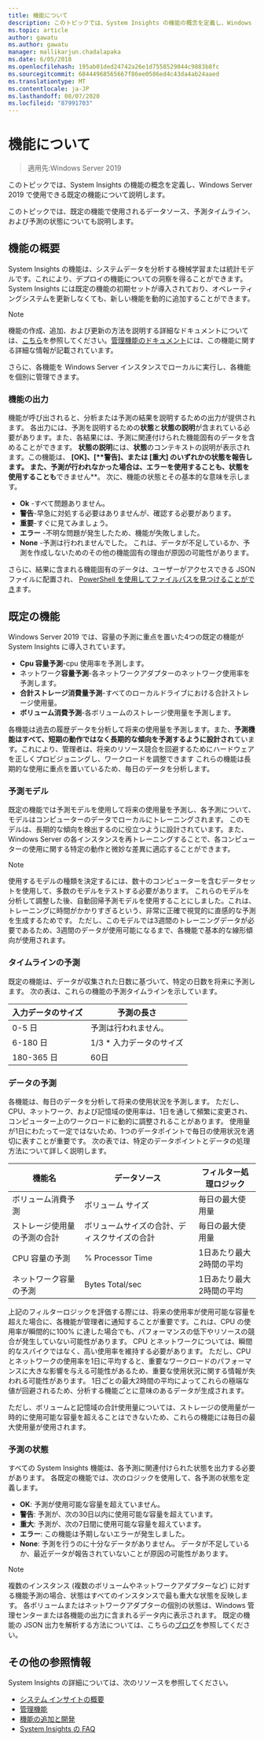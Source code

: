 ```yaml
---
title: 機能について
description: このトピックでは、System Insights の機能の概念を定義し、Windows Server 2019 で使用できる既定の機能について説明します。
ms.topic: article
author: gawatu
ms.author: gawatu
manager: mallikarjun.chadalapaka
ms.date: 6/05/2018
ms.openlocfilehash: 195ab01ded24742a26e1d7558529044c9883b8fc
ms.sourcegitcommit: 68444968565667f86ee0586ed4c43da4ab24aaed
ms.translationtype: MT
ms.contentlocale: ja-JP
ms.lasthandoff: 08/07/2020
ms.locfileid: "87991703"
---
```

# <a name="understanding-capabilities"></a>機能について

>適用先:Windows Server 2019

このトピックでは、System Insights の機能の概念を定義し、Windows Server 2019 で使用できる既定の機能について説明します。

このトピックでは、既定の機能で使用されるデータソース、予測タイムライン、および予測の状態についても説明します。

## <a name="capability-overview"></a>機能の概要
System Insights の機能は、システムデータを分析する機械学習または統計モデルです。これにより、デプロイの機能についての洞察を得ることができます。 System Insights には既定の機能の初期セットが導入されており、オペレーティングシステムを更新しなくても、新しい機能を動的に追加することができます。

>[!NOTE]
>機能の作成、追加、および更新の方法を説明する詳細なドキュメントについては、[こちら](adding-and-developing-capabilities.md)を参照してください。[管理機能のドキュメント](managing-capabilities.md)には、この機能に関する詳細な情報が記載されています。

さらに、各機能を Windows Server インスタンスでローカルに実行し、各機能を個別に管理できます。

### <a name="capability-outputs"></a>機能の出力
機能が呼び出されると、分析または予測の結果を説明するための出力が提供されます。 各出力には、予測を説明するための**状態**と**状態の説明**が含まれている必要があります。また、各結果には、予測に関連付けられた機能固有のデータを含めることができます。 **状態の説明**には、**状態**のコンテキストの説明が表示されます。この機能は、 **[OK]、[****警告**]、または [**重大**] のいずれかの状態を報告します。 また、予測が行われなかった場合は、**エラー**を使用することも、状態を使用することも**できません**。 次に、機能の状態とその基本的な意味を示します。

- **Ok** -すべて問題ありません。
- **警告**-早急に対処する必要はありませんが、確認する必要があります。
- **重要**-すぐに見てみましょう。
- **エラー** -不明な問題が発生したため、機能が失敗しました。
- **None** -予測は行われませんでした。 これは、データが不足しているか、予測を作成しないためのその他の機能固有の理由が原因の可能性があります。

さらに、結果に含まれる機能固有のデータは、ユーザーがアクセスできる JSON ファイルに配置され、 [PowerShell を使用してファイルパスを見つけることができ](./managing-capabilities.md#retrieving-capability-results)ます。

## <a name="default-capabilities"></a>既定の機能
Windows Server 2019 では、容量の予測に重点を置いた4つの既定の機能が System Insights に導入されています。

- **Cpu 容量予測**-cpu 使用率を予測します。
- ネットワーク**容量予測**-各ネットワークアダプターのネットワーク使用率を予測します。
- **合計ストレージ消費量予測**-すべてのローカルドライブにおける合計ストレージ使用量。
- **ボリューム消費予測**-各ボリュームのストレージ使用量を予測します。

各機能は過去の履歴データを分析して将来の使用量を予測します。また、**予測機能はすべて、短期の動作ではなく長期的な傾向を予測するように設計され**ています。これにより、管理者は、将来のリソース競合を回避するためにハードウェアを正しくプロビジョニングし、ワークロードを調整できます これらの機能は長期的な使用に重点を置いているため、毎日のデータを分析します。

### <a name="forecasting-model"></a>予測モデル
既定の機能では予測モデルを使用して将来の使用量を予測し、各予測について、モデルはコンピューターのデータでローカルにトレーニングされます。 このモデルは、長期的な傾向を検出するのに役立つように設計されています。また、Windows Server の各インスタンスを再トレーニングすることで、各コンピューターの使用に関する特定の動作と微妙な差異に適応することができます。

>[!NOTE]
>使用するモデルの種類を決定するには、数十のコンピューターを含むデータセットを使用して、多数のモデルをテストする必要があります。 これらのモデルを分析して調整した後、自動回帰予測モデルを使用することにしました。これは、トレーニングに時間がかかりすぎるという、非常に正確で視覚的に直感的な予測を生成するためです。 ただし、このモデルでは3週間のトレーニングデータが必要であるため、3週間のデータが使用可能になるまで、各機能で基本的な線形傾向が使用されます。

### <a name="forecasting-timelines"></a>タイムラインの予測
既定の機能は、データが収集された日数に基づいて、特定の日数を将来に予測します。 次の表は、これらの機能の予測タイムラインを示しています。

| 入力データのサイズ | 予測の長さ |
| --------------- | --------------- |
| 0-5 日 | 予測は行われません。 |
| 6-180 日 | 1/3 * 入力データのサイズ |
| 180-365 日 | 60日 |

### <a name="forecasting-data"></a>データの予測
各機能は、毎日のデータを分析して将来の使用状況を予測します。 ただし、CPU、ネットワーク、および記憶域の使用率は、1日を通して頻繁に変更され、コンピューター上のワークロードに動的に調整されることがあります。 使用量が1日にわたって一定ではないため、1つのデータポイントで毎日の使用状況を適切に表すことが重要です。 次の表では、特定のデータポイントとデータの処理方法について詳しく説明します。


| 機能名 | データソース | フィルター処理ロジック |
| --------------- | -------------- | ---------------- |
 ボリューム消費予測          | ボリューム サイズ                    | 毎日の最大使用量
 ストレージ使用量の予測の合計   | ボリュームサイズの合計、ディスクサイズの合計              | 毎日の最大使用量
 CPU 容量の予測                | % Processor Time  | 1日あたり最大2時間の平均
 ネットワーク容量の予測         | Bytes Total/sec         | 1日あたり最大2時間の平均

上記のフィルターロジックを評価する際には、将来の使用率が使用可能な容量を超えた場合に、各機能が管理者に通知することが重要です。これは、CPU の使用率が瞬間的に100% に達した場合でも、パフォーマンスの低下やリソースの競合が発生していない可能性があります。 CPU とネットワークについては、瞬間的なスパイクではなく、高い使用率を維持する必要があります。 ただし、CPU とネットワークの使用率を1日に平均すると、重要なワークロードのパフォーマンスに大きな影響を与える可能性があるため、重要な使用状況に関する情報が失われる可能性があります。 1日ごとの最大2時間の平均によってこれらの極端な値が回避されるため、分析する機能ごとに意味のあるデータが生成されます。

ただし、ボリュームと記憶域の合計使用量については、ストレージの使用量が一時的に使用可能な容量を超えることはできないため、これらの機能には毎日の最大使用量が使用されます。

### <a name="forecasting-statuses"></a>予測の状態
すべての System Insights 機能は、各予測に関連付けられた状態を出力する必要があります。 各既定の機能では、次のロジックを使用して、各予測の状態を定義します。
- **OK**: 予測が使用可能な容量を超えていません。
- **警告**: 予測が、次の30日以内に使用可能な容量を超えています。
- **重大**: 予測が、次の7日間に使用可能な容量を超えています。
- **エラー**: この機能は予期しないエラーが発生しました。
- **None**: 予測を行うのに十分なデータがありません。 データが不足しているか、最近データが報告されていないことが原因の可能性があります。

>[!NOTE]
>複数のインスタンス (複数のボリュームやネットワークアダプターなど) に対する機能予測の場合、状態はすべてのインスタンスで最も重大な状態を反映します。 各ボリュームまたはネットワークアダプターの個別の状態は、Windows 管理センターまたは各機能の出力に含まれるデータ内に表示されます。 既定の機能の JSON 出力を解析する方法については、こちらの[ブログ](https://aka.ms/systeminsights-mitigationscripts)を参照してください。


## <a name="additional-references"></a>その他の参照情報
System Insights の詳細については、次のリソースを参照してください。

- [システム インサイトの概要](overview.md)
- [管理機能](managing-capabilities.md)
- [機能の追加と開発](adding-and-developing-capabilities.md)
- [System Insights の FAQ](faq.md)